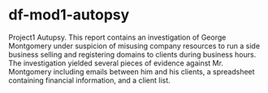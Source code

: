 # df-mod1-autopsy
Project1 Autupsy. This report contains an investigation of George Montgomery under suspicion of misusing company resources to run a side business selling and registering domains to clients during business hours. The investigation yielded several pieces of evidence against Mr. Montgomery including emails between him and his clients, a spreadsheet containing financial information, and a client list.
